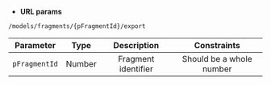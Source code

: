 * **URL params**

`/models/fragments/{pFragmentId}/export`  

Parameter | Type | Description | Constraints  
:-------: | :--: | :---------: | :---------:  
`pFragmentId` | Number | Fragment identifier | Should be a whole number  

